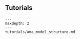 ```{include} ../../README.md
```

## Tutorials

```{toctree}
---
maxdepth: 2
---
tutorials/ama_model_structure.md
```

